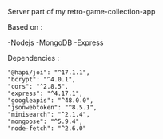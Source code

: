 Server part of my retro-game-collection-app

Based on : 

-Nodejs -MongoDB -Express


Dependencies :

    "@hapi/joi": "^17.1.1",
    "bcrypt": "^4.0.1",
    "cors": "^2.8.5",
    "express": "^4.17.1",
    "googleapis": "^48.0.0",
    "jsonwebtoken": "^8.5.1",
    "minisearch": "^2.1.4",
    "mongoose": "^5.9.4",
    "node-fetch": "^2.6.0"

